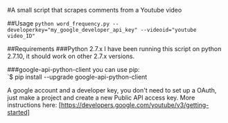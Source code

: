 #A small script that scrapes comments from a Youtube video

##Usage
`python word_frequency.py --developerkey="my_google_developer_api_key" --videoid="youtube video_ID"`

##Requirements
###Python 2.7.x
I have been running this script on python 2.7.10, it should work on other 2.7.x versions. 

###google-api-python-client 
you can use pip:  
`$ pip install --upgrade google-api-python-client

A google account and a developer key, you don't need to set up a OAuth, just make a project and create a new Public API access key. 
More instructions here: [https://developers.google.com/youtube/v3/getting-started]
